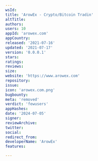 ```yaml
---
wsId: 
title: 'ArowEx - Crypto/Bitcoin Tradin'
altTitle: 
authors: 
users: 10
appId: 'arowex.com'
appCountry: 
released: '2021-07-16'
updated: '2021-07-17'
version: '0.0.0.1'
stars: 
ratings: 
reviews: 
size: 
website: 'https://www.arowex.com'
repository: 
issue: 
icon: 'arowex.com.png'
bugbounty: 
meta: 'removed'
verdict: 'fewusers'
appHashes: 
date: '2024-07-05'
signer: 
reviewArchive: 
twitter: 
social: 
redirect_from: 
developerName: 'ArowEx'
features: 

---
```


